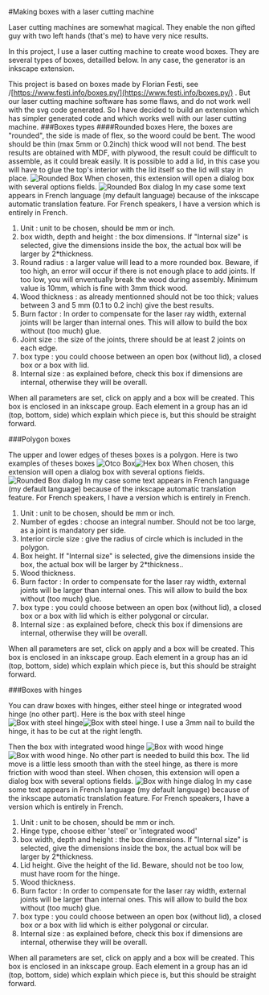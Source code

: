 #Making boxes with a laser cutting machine

Laser cutting machines are somewhat magical. They enable the non gifted guy with two left hands (that's me) to have very nice results.

In this project, I use a laser cutting machine to create wood boxes. They are several types of boxes, detailled below. In any case, the generator is an inkscape extension.

This project is based on boxes made by Florian Festi, see /[https://www.festi.info/boxes.py/](https://www.festi.info/boxes.py/)  . But our laser cutting machine software has some flaws, and do not work well with the svg code generated. So I have decided to build an extension which has simpler generated code and which works well with our laser cutting machine.
###Boxes types
####Rounded boxes
Here, the boxes are "rounded", the side is made of flex, so the woord could be bent. The wood should be thin (max 5mm or 0.2inch) thick wood will not bend. The best results are obtained with MDF, with plywood, the result could be difficult to assemble, as it could break easily.  It is possible to add a lid, in this case you will have to glue the top's interior with the lid itself so the lid will stay in place.
![Rounded Box](Rounded1.png  "MDF rounded Box") 
When chosen, this extension will open a dialog box with several options fields.
![Rounded Box dialog](roundedBox_dialog.png  "Rounded box generator dialog box")
In my case some text appears in French language (my default language) because of the inkscape automatic translation feature. For French speakers, I have a version which is entirely in French.
1. Unit : unit to be chosen, should be mm or inch.
2. box width, depth and height : the box dimensions. If "Internal size" is selected, give the dimensions inside the box, the actual box will be larger by 2*thickness.
3. Round radius : a larger value will lead to a more rounded box. Beware, if too high, an error will occur if there is not enough place to add joints. If too low,  you will enventually break the wood during assembly. Minimum value is 10mm, which is fine with 3mm thick wood.
4. Wood thickness : as already mentionned should not be too thick; values between 3 and 5 mm (0.1 to 0.2 inch) give the best results. 
 5. Burn factor : In order to compensate for the laser ray width, external joints will be larger than internal ones. This will allow to build the box without (too much) glue. 
 6. Joint size : the size of the joints, threre should be at least 2 joints on each edge.
 7. box type : you could choose between an open box (without lid), a closed box or a box with lid. 
 8. Internal size : as explained before, check this box if dimensions are internal, otherwise they will be overall.
 
 When all parameters are set, click on apply and a box will be created. This box is enclosed in an inkscape group. Each element in a group has an id (top, bottom, side) which explain which piece is, but this should be straight forward.
 
###Polygon boxes
 
The upper and lower edges of theses boxes is a polygon. Here is two examples of theses boxes
![Otco Box](Octo_1.png  "Octo box with polygonal lid")![Hex box](Hexa_1.png  "Hex box with circular lid")
When chosen, this extension will open a dialog box with several options fields.
![Rounded Box dialog](PolygonBox_dialog.png  "Rounded box generator dialog box")
In my case some text appears in French language (my default language) because of the inkscape automatic translation feature. For French speakers, I have a version which is entirely in French.
1. Unit : unit to be chosen, should be mm or inch.
2. Number of egdes : choose an integral number. Should not be too large, as a joint is mandatory per side. 
3. Interior circle size : give the radius of circle which is included in the polygon.
4. Box height. If "Internal size" is selected, give the dimensions inside the box, the actual box will be larger by 2*thickness..
5. Wood thickness. 
6. Burn factor : In order to compensate for the laser ray width, external joints will be larger than internal ones. This will allow to build the box without (too much) glue. 
 7. box type : you could choose between an open box (without lid), a closed box or a box with lid which is either polygonal or circular. 
 8. Internal size : as explained before, check this box if dimensions are internal, otherwise they will be overall.
 
 When all parameters are set, click on apply and a box will be created. This box is enclosed in an inkscape group. Each element in a group has an id (top, bottom, side) which explain which piece is, but this should be straight forward.
 
 
###Boxes with hinges
 
You can draw boxes with hinges, either steel hinge or integrated wood hinge (no other part).
Here is the box with steel hinge
![Box with steel hinge](Coffin1.png  "Box with steel hinge")![Box with steel hinge](Coffin2.png  "Box with steel hinge"). 
I use a 3mm nail to build the hinge, it has to be cut at the right length.
 
 Then the box with integrated wood hinge
![Box with wood hinge](Coffin3.png  "Box with wood hinge")![Box with wood hinge](Coffin4.png  "Box with wood hinge"). 
No other part is needed to build this box. The lid move is a little less smooth than with the steel hinge, as there is more friction with wood than steel.
When chosen, this extension will open a dialog box with several options fields.
![Box with hinge dialog](HingeBox_Dialog.png  "Rounded box generator dialog box")
In my case some text appears in French language (my default language) because of the inkscape automatic translation feature. For French speakers, I have a version which is entirely in French.
1. Unit : unit to be chosen, should be mm or inch.
2. Hinge type, choose either 'steel' or 'integrated wood'
3. box width, depth and height : the box dimensions. If "Internal size" is selected, give the dimensions inside the box, the actual box will be larger by 2*thickness.
4. Lid height. Give the height of the lid. Beware, should not be too low, must have room for the hinge.
5. Wood thickness. 
6. Burn factor : In order to compensate for the laser ray width, external joints will be larger than internal ones. This will allow to build the box without (too much) glue. 
 7. box type : you could choose between an open box (without lid), a closed box or a box with lid which is either polygonal or circular. 
 8. Internal size : as explained before, check this box if dimensions are internal, otherwise they will be overall.
 
 When all parameters are set, click on apply and a box will be created. This box is enclosed in an inkscape group. Each element in a group has an id (top, bottom, side) which explain which piece is, but this should be straight forward.
 
 
